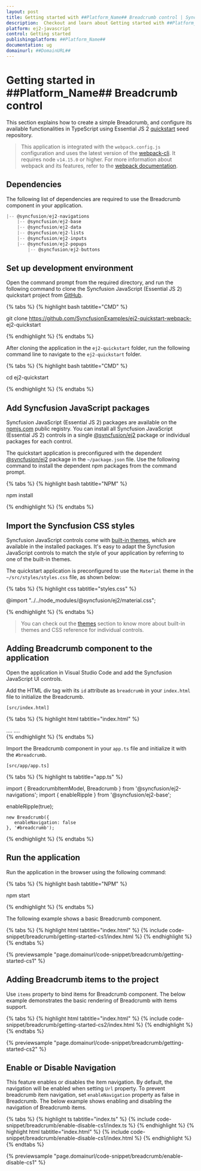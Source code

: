 ```yaml
---
layout: post
title: Getting started with ##Platform_Name## Breadcrumb control | Syncfusion
description:  Checkout and learn about Getting started with ##Platform_Name## Breadcrumb control of Syncfusion Essential JS 2 and more details.
platform: ej2-javascript
control: Getting started 
publishingplatform: ##Platform_Name##
documentation: ug
domainurl: ##DomainURL##
---
```


# Getting started in ##Platform_Name## Breadcrumb control

This section explains how to create a simple Breadcrumb, and configure its available functionalities in TypeScript using Essential JS 2 [quickstart](https://github.com/SyncfusionExamples/ej2-quickstart-webpack-) seed repository.

> This application is integrated with the `webpack.config.js` configuration and uses the latest version of the [webpack-cli](https://webpack.js.org/api/cli/#commands). It requires node `v14.15.0` or higher. For more information about webpack and its features, refer to the [webpack documentation](https://webpack.js.org/guides/getting-started/).

## Dependencies

The following list of dependencies are required to use the Breadcrumb component in your application.

```js
|-- @syncfusion/ej2-navigations
    |-- @syncfusion/ej2-base
    |-- @syncfusion/ej2-data
    |-- @syncfusion/ej2-lists
    |-- @syncfusion/ej2-inputs
    |-- @syncfusion/ej2-popups
        |-- @syncfusion/ej2-buttons
```

## Set up development environment

Open the command prompt from the required directory, and run the following command to clone the Syncfusion JavaScript (Essential JS 2) quickstart project from [GitHub](https://github.com/SyncfusionExamples/ej2-quickstart-webpack-).

{% tabs %}
{% highlight bash tabtitle="CMD" %}

git clone https://github.com/SyncfusionExamples/ej2-quickstart-webpack- ej2-quickstart

{% endhighlight %}
{% endtabs %}

After cloning the application in the `ej2-quickstart` folder, run the following command line to navigate to the `ej2-quickstart` folder.

{% tabs %}
{% highlight bash tabtitle="CMD" %}

cd ej2-quickstart

{% endhighlight %}
{% endtabs %}

## Add Syncfusion JavaScript packages

Syncfusion JavaScript (Essential JS 2) packages are available on the [npmjs.com](https://www.npmjs.com/~syncfusionorg) public registry. You can install all Syncfusion JavaScript (Essential JS 2) controls in a single [@syncfusion/ej2](https://www.npmjs.com/package/@syncfusion/ej2) package or individual packages for each control.

The quickstart application is preconfigured with the dependent [@syncfusion/ej2](https://www.npmjs.com/package/@syncfusion/ej2) package in the `~/package.json` file. Use the following command to install the dependent npm packages from the command prompt.

{% tabs %}
{% highlight bash tabtitle="NPM" %}

npm install

{% endhighlight %}
{% endtabs %}

## Import the Syncfusion CSS styles

Syncfusion JavaScript controls come with [built-in themes](https://ej2.syncfusion.com/documentation/appearance/theme/), which are available in the installed packages. It's easy to adapt the Syncfusion JavaScript controls to match the style of your application by referring to one of the built-in themes.

The quickstart application is preconfigured to use the `Material` theme in the `~/src/styles/styles.css` file, as shown below: 

{% tabs %}
{% highlight css tabtitle="styles.css" %}

@import "../../node_modules/@syncfusion/ej2/material.css";

{% endhighlight %}
{% endtabs %}

> You can check out the [themes](https://ej2.syncfusion.com/documentation/appearance/theme/) section to know more about built-in themes and CSS reference for individual controls.

## Adding Breadcrumb component to the application

Open the application in Visual Studio Code and add the Syncfusion JavaScript UI controls.

Add the HTML div tag with its `id` attribute as `breadcrumb` in your `index.html` file to initialize the  Breadcrumb.

`[src/index.html]`

{% tabs %}
{% highlight html tabtitle="index.html" %}
<!DOCTYPE html>
<html lang="en">

<head>
    <title>Essential JS 2 - Breadcrumb</title>
    <meta charset="utf-8" />
    <meta name="viewport" content="width=device-width, initial-scale=1.0, user-scalable=no" />
    <meta name="description" content="Essential JS 2" />
    <meta name="author" content="Syncfusion" />
    <link rel="shortcut icon" href="resources/favicon.ico" />
    <link href="https://maxcdn.bootstrapcdn.com/bootstrap/3.3.7/css/bootstrap.min.css" rel="stylesheet" />
    ....
    ....
</head>

<body>
    <div>
        <div id="breadcrumb"></div>
    </div>
</body>

</html>
{% endhighlight %}
{% endtabs %}

Import the Breadcrumb component in your `app.ts` file and initialize it with the `#breadcrumb`.

`[src/app/app.ts]`

{% tabs %}
{% highlight ts tabtitle="app.ts" %}

import { BreadcrumbItemModel, Breadcrumb } from '@syncfusion/ej2-navigations';
import { enableRipple } from '@syncfusion/ej2-base';

enableRipple(true);

    new Breadcrumb({
       enableNavigation: false
    }, '#breadcrumb');

{% endhighlight %}
{% endtabs %}

## Run the application

Run the application in the browser using the following command:

{% tabs %}
{% highlight bash tabtitle="NPM" %}

npm start

{% endhighlight %}
{% endtabs %}

The following example shows a basic Breadcrumb component.

{% tabs %}
{% highlight html tabtitle="index.html" %}
{% include code-snippet/breadcrumb/getting-started-cs1/index.html %}
{% endhighlight %}
{% endtabs %}
          
{% previewsample "page.domainurl/code-snippet/breadcrumb/getting-started-cs1" %}

## Adding Breadcrumb items to the project

Use `items` property to bind items for Breadcrumb component. The below example demonstrates the basic rendering of Breadcrumb with items support.

{% tabs %}
{% highlight html tabtitle="index.html" %}
{% include code-snippet/breadcrumb/getting-started-cs2/index.html %}
{% endhighlight %}
{% endtabs %}
          
{% previewsample "page.domainurl/code-snippet/breadcrumb/getting-started-cs2" %}

## Enable or Disable Navigation

This feature enables or disables the item navigation. By default, the navigation will be enabled when setting `Url` property. To prevent breadcrumb item navigation, set `enableNavigation` property as false in Breadcrumb. The below example shows enabling and disabling the navigation of Breadcrumb items.

{% tabs %}
{% highlight ts tabtitle="index.ts" %}
{% include code-snippet/breadcrumb/enable-disable-cs1/index.ts %}
{% endhighlight %}
{% highlight html tabtitle="index.html" %}
{% include code-snippet/breadcrumb/enable-disable-cs1/index.html %}
{% endhighlight %}
{% endtabs %}
          
{% previewsample "page.domainurl/code-snippet/breadcrumb/enable-disable-cs1" %}